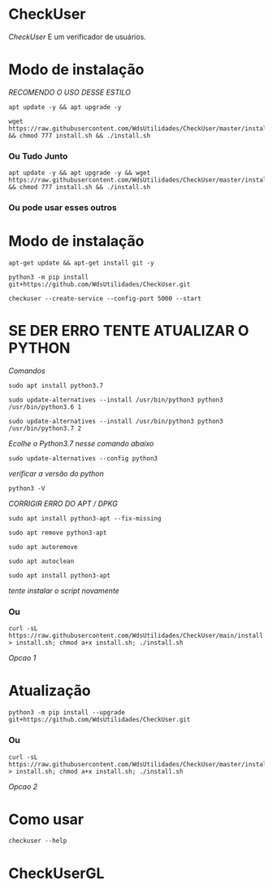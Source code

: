 # CheckUser

*CheckUser* E um verificador de usuários.

# Modo de instalação


*RECOMENDO O USO DESSE ESTILO*
```
apt update -y && apt upgrade -y
```
```
wget https://raw.githubusercontent.com/WdsUtilidades/CheckUser/master/install.sh && chmod 777 install.sh && ./install.sh
```
### Ou Tudo Junto
```
apt update -y && apt upgrade -y && wget https://raw.githubusercontent.com/WdsUtilidades/CheckUser/master/install.sh && chmod 777 install.sh && ./install.sh
```
### Ou pode usar esses outros

# Modo de instalação
```
apt-get update && apt-get install git -y
```
```
python3 -m pip install git+https://github.com/WdsUtilidades/CheckUser.git
```

```
checkuser --create-service --config-port 5000 --start
```

# SE DER ERRO TENTE ATUALIZAR O PYTHON 
*Comandos*
```
sudo apt install python3.7
```
```
sudo update-alternatives --install /usr/bin/python3 python3 /usr/bin/python3.6 1
```
```
sudo update-alternatives --install /usr/bin/python3 python3 /usr/bin/python3.7 2
```
*Ecolhe o Python3.7 nesse comando abaixo*
```
sudo update-alternatives --config python3
```
*verificar a versão do python*
```
python3 -V
```

*CORRIGIR ERRO DO APT / DPKG*

```
sudo apt install python3-apt --fix-missing
```
```
sudo apt remove python3-apt
```
```
sudo apt autoremove
```
```
sudo apt autoclean
```
```
sudo apt install python3-apt
```

*tente instalar o script novamente*

### Ou
```
curl -sL https://raw.githubusercontent.com/WdsUtilidades/CheckUser/main/install.sh > install.sh; chmod a+x install.sh; ./install.sh
```
 *Opcao 1*

# Atualização
```
python3 -m pip install --upgrade git+https://github.com/WdsUtilidades/CheckUser.git
```

### Ou
```
curl -sL https://raw.githubusercontent.com/WdsUtilidades/CheckUser/master/install.sh > install.sh; chmod a+x install.sh; ./install.sh
```
 *Opcao 2*

# Como usar
```
checkuser --help
```
# CheckUserGL
